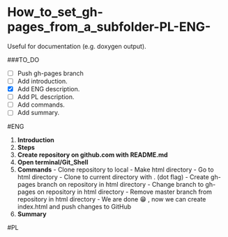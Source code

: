 # How_to_set_gh-pages_from_a_subfolder-PL-ENG-
Useful for documentation (e.g. doxygen output).


###TO_DO
- [ ] Push gh-pages branch
- [ ] Add introduction.
- [x] Add ENG description.
- [ ] Add PL description.
- [ ] Add commands.
- [ ] Add summary.

#ENG
1. **Introduction**
2. **Steps**
  1. **Create repository on github.com with README.md**
  2. **Open terminal/Git_Shell**
  3. **Commands**
    - Clone repository to local
    - Make html directory
    - Go to html directory
    - Clone to current directory with . (dot flag)
    - Create gh-pages branch on repository in html directory
    - Change branch to gh-pages on repository in html directory
    - Remove master branch from repository in html directory
    - We are done :grin: , now we can create index.html and push changes to GitHub
3. **Summary**

#PL
